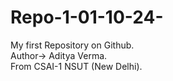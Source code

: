 # Repo-1-01-10-24-
My first Repository on Github.
<br>
Author-> Aditya Verma.
<br>
From CSAI-1 NSUT (New Delhi).
